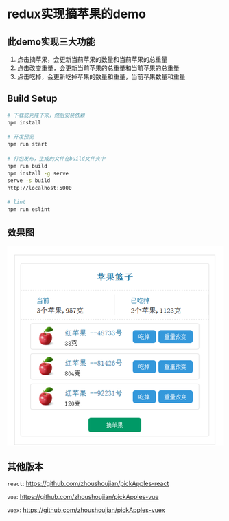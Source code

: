 # redux实现摘苹果的demo

## 此demo实现三大功能

1. 点击摘苹果，会更新当前苹果的数量和当前苹果的总重量  
2. 点击改变重量，会更新当前苹果的总重量和当前苹果的总重量  
3. 点击吃掉，会更新吃掉苹果的数量和重量，当前苹果数量和重量  

## Build Setup

``` bash
# 下载或克隆下来，然后安装依赖
npm install

# 开发预览
npm run start

# 打包发布，生成的文件在build文件夹中
npm run build  
npm install -g serve  
serve -s build  
http://localhost:5000  

# lint
npm run eslint  
```

## 效果图

![效果图](https://github.com/zhoushoujian/pickApples-redux/blob/master/view.png)

## 其他版本

```react```: https://github.com/zhoushoujian/pickApples-react  

```vue```: https://github.com/zhoushoujian/pickApples-vue  

```vuex```: https://github.com/zhoushoujian/pickApples-vuex 
